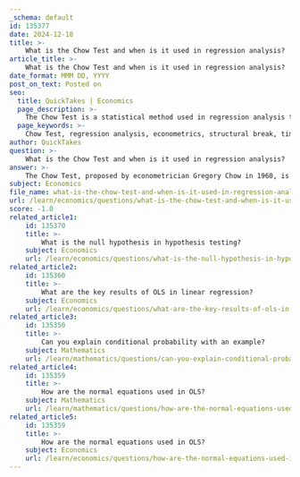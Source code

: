 ```yaml
---
_schema: default
id: 135377
date: 2024-12-18
title: >-
    What is the Chow Test and when is it used in regression analysis?
article_title: >-
    What is the Chow Test and when is it used in regression analysis?
date_format: MMM DD, YYYY
post_on_text: Posted on
seo:
  title: QuickTakes | Economics
  page_description: >-
    The Chow Test is a statistical method used in regression analysis to determine if coefficients in different linear regression models are equal, particularly useful for identifying structural changes in time series data.
  page_keywords: >-
    Chow Test, regression analysis, econometrics, structural break, time series, coefficients, null hypothesis, alternative hypothesis, test statistic, residual sum of squares, F-distribution, economic policy, data structure, model specification
author: QuickTakes
question: >-
    What is the Chow Test and when is it used in regression analysis?
answer: >-
    The Chow Test, proposed by econometrician Gregory Chow in 1960, is a statistical method used to determine whether the coefficients in two linear regression models on different datasets are equal. This test is particularly relevant in econometrics, especially in time series analysis, where it is employed to identify structural breaks or changes in relationships between variables over time.\n\n### Purpose and Application\nThe primary purpose of the Chow Test is to assess whether a structural change has occurred at a known point in time, which can significantly affect the relationship between the independent and dependent variables in a regression model. For instance, it can be used to evaluate the impact of an economic policy change or a significant event that may alter the underlying data structure.\n\n### When to Use the Chow Test\nThe Chow Test is typically used in the following scenarios:\n- When researchers suspect that the relationship between variables may differ across different time periods or groups.\n- To test for structural breaks in time series data, where the break point is assumed to be known a priori.\n- To determine if different economic conditions lead to varying relationships between variables, indicating that separate models may be necessary.\n\n### Steps to Perform a Chow Test\n1. **Define the Null and Alternative Hypotheses**: The null hypothesis states that the coefficients of the two regression models are equal, while the alternative hypothesis suggests that they are not.\n2. **Fit the Regression Models**: Fit the regression models to the entire dataset and to the subsets of data before and after the suspected break point.\n3. **Calculate the Test Statistic**: The Chow Test statistic is derived from the residual sum of squares of the models.\n4. **Compare with Critical Values**: The calculated statistic is compared against critical values from the F-distribution to determine whether to reject the null hypothesis.\n\n### Assumptions\nThe Chow Test assumes that the residuals of the regression models are independently and identically distributed with unknown variance. It is crucial that the structural break being tested for is at a known time point.\n\nIn summary, the Chow Test is a valuable tool in econometrics for detecting structural changes in regression models, allowing researchers to make informed decisions about model specification and the necessity of separate models for different datasets.
subject: Economics
file_name: what-is-the-chow-test-and-when-is-it-used-in-regression-analysis.md
url: /learn/economics/questions/what-is-the-chow-test-and-when-is-it-used-in-regression-analysis
score: -1.0
related_article1:
    id: 135370
    title: >-
        What is the null hypothesis in hypothesis testing?
    subject: Economics
    url: /learn/economics/questions/what-is-the-null-hypothesis-in-hypothesis-testing
related_article2:
    id: 135360
    title: >-
        What are the key results of OLS in linear regression?
    subject: Economics
    url: /learn/economics/questions/what-are-the-key-results-of-ols-in-linear-regression
related_article3:
    id: 135350
    title: >-
        Can you explain conditional probability with an example?
    subject: Mathematics
    url: /learn/mathematics/questions/can-you-explain-conditional-probability-with-an-example
related_article4:
    id: 135359
    title: >-
        How are the normal equations used in OLS?
    subject: Mathematics
    url: /learn/mathematics/questions/how-are-the-normal-equations-used-in-ols
related_article5:
    id: 135359
    title: >-
        How are the normal equations used in OLS?
    subject: Economics
    url: /learn/economics/questions/how-are-the-normal-equations-used-in-ols
---
```


&nbsp;